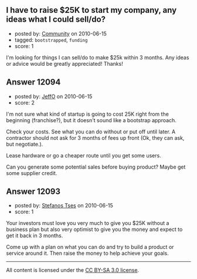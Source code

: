 ## I have to raise $25K to start my company, any ideas what I could sell/do?

- posted by: [Community](https://stackexchange.com/users/-1/-1-community) on 2010-06-15
- tagged: `bootstrapped`, `funding`
- score: 1

I'm looking for things I can sell/do to make $25k within 3 months. Any ideas or advice would be greatly appreciated! Thanks!


## Answer 12094

- posted by: [JeffO](https://stackexchange.com/users/-1/1796-jeffo) on 2010-06-15
- score: 2

I'm not sure what kind of startup is going to cost 25K right from the beginning (franchise?), but it doesn't sound like a bootstrap approach.

Check your costs. See what you can do without or put off until later. A contractor should not ask for 3 months of fees up front (Ok, they can ask, but negotiate.).

Lease hardware or go a cheaper route until you get some users.

Can you generate some potential sales before buying product? Maybe get some supplier credit.


## Answer 12093

- posted by: [Stefanos Tses](https://stackexchange.com/users/-1/3178-stefanos-tses) on 2010-06-15
- score: 1

Your investors must love you very much to give you $25K without a business plan but also very optimist to give you the money and expect to get it back in 3 months.  

Come up with a plan on what you can do and try to build a product or service around it. Then raise the money to help achieve your goals.




---

All content is licensed under the [CC BY-SA 3.0 license](https://creativecommons.org/licenses/by-sa/3.0/).
